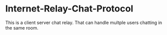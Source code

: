 # Internet-Relay-Chat-Protocol

This is a client server chat relay. That can handle multple users chatting in the same room.
